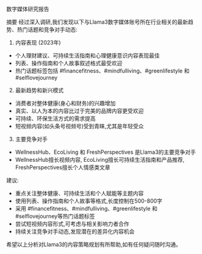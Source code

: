 数字媒体研究报告

摘要
经过深入调研,我们发现以下与Llama3数字媒体账号所在行业相关的最新趋势、热门话题和竞争对手动态:

1. 内容表现 (2023年)
- 个人理财建议、可持续生活指南和心理健康意识内容表现最佳
- 列表、操作指南和个人故事叙述格式最受欢迎
- 热门话题标签包括 #financefitness、#mindfulliving、#greenlifestyle 和 #selflovejourney

2. 最新趋势和新兴模式
- 消费者对整体健康(身心和财务)的兴趣增加
- 真实、以人为本的内容比过于完美的品牌内容更受欢迎
- 可持续、环保生活方式的需求提高
- 短视频内容(如头条号视频号)受到青睐,尤其是年轻受众

3. 主要竞争对手
- WellnessHub、EcoLiving 和 FreshPerspectives 是Llama3的主要竞争对手
- WellnessHub擅长视频内容, EcoLiving擅长可持续生活指南和产品推荐, FreshPerspectives擅长个人情感类文章

建议:
- 重点关注整体健康、可持续生活和个人赋能等主题内容
- 使用列表、操作指南和个人故事等格式,长度控制在500-800字
- 采用 #financefitness、#mindfulliving、#greenlifestyle 和 #selflovejourney等热门话题标签
- 尝试短视频内容形式,可考虑与相关影响力者合作
- 持续关注竞争对手动态,发现潜在的差异化内容机会

希望以上分析对Llama3的内容策略规划有所帮助,如有任何疑问随时沟通。